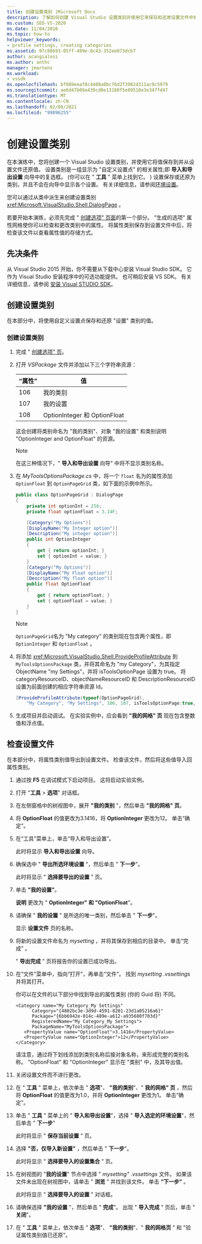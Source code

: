 ```yaml
---
title: 创建设置类别 |Microsoft Docs
description: 了解如何创建 Visual Studio 设置类别并使用它来保存和还原设置文件中的值。
ms.custom: SEO-VS-2020
ms.date: 11/04/2016
ms.topic: how-to
helpviewer_keywords:
- profile settings, creating categories
ms.assetid: 97c88693-05ff-499e-8c43-352ee073dcb7
author: acangialosi
ms.author: anthc
manager: jmartens
ms.workload:
- vssdk
ms.openlocfilehash: bf089eeaf8c4408a0bc76d2f3982d311ac9c5979
ms.sourcegitcommit: ae6d47b09a439cd0e13180f5e89510e3e347fd47
ms.translationtype: MT
ms.contentlocale: zh-CN
ms.lasthandoff: 02/08/2021
ms.locfileid: "99896255"
---
```

# <a name="create-a-settings-category"></a>创建设置类别

在本演练中，您将创建一个 Visual Studio 设置类别，并使用它将值保存到并从设置文件还原值。 设置类别是一组显示为 "自定义设置点" 的相关属性;即 **导入和导出设置** 向导中的复选框。  (你可以在 " **工具** " 菜单上找到它。 ) 设置保存或还原为类别，并且不会在向导中显示各个设置。 有关详细信息，请参阅[环境设置](../ide/environment-settings.md)。

您可以通过从类中派生来创建设置类别 <xref:Microsoft.VisualStudio.Shell.DialogPage> 。

若要开始本演练，必须先完成 " [创建选项" 页面](../extensibility/creating-an-options-page.md)的第一个部分。 "生成的选项" 属性网格使你可以检查和更改类别中的属性。 将属性类别保存到设置文件中后，将检查该文件以查看属性值的存储方式。

## <a name="prerequisites"></a>先决条件
 从 Visual Studio 2015 开始，你不需要从下载中心安装 Visual Studio SDK。 它作为 Visual Studio 安装程序中的可选功能提供。 也可稍后安装 VS SDK。 有关详细信息，请参阅 [安装 Visual STUDIO SDK](../extensibility/installing-the-visual-studio-sdk.md)。

## <a name="create-a-settings-category"></a>创建设置类别
 在本部分中，将使用自定义设置点保存和还原 "设置" 类别的值。

### <a name="to-create-a-settings-category"></a>创建设置类别

1. 完成 " [创建选项" 页](../extensibility/creating-an-options-page.md)。

2. 打开 *VSPackage* 文件并添加以下三个字符串资源：

    |“属性”|值|
    |----------|-----------|
    |106|我的类别|
    |107|我的设置|
    |108|OptionInteger 和 OptionFloat|

     这会创建将类别命名为 "我的类别"、对象 "我的设置" 和类别说明 "OptionInteger and OptionFloat" 的资源。

    > [!NOTE]
    > 在这三种情况下，" **导入和导出设置** 向导" 中将不显示类别名称。

3. 在 *MyToolsOptionsPackage.cs* 中，将一个 `float` 名为的属性添加 `OptionFloat` 到 `OptionPageGrid` 类，如下面的示例中所示。

    ```csharp
    public class OptionPageGrid : DialogPage
    {
        private int optionInt = 256;
        private float optionFloat = 3.14F;

        [Category("My Options")]
        [DisplayName("My Integer option")]
        [Description("My integer option")]
        public int OptionInteger
        {
            get { return optionInt; }
            set { optionInt = value; }
        }
        [Category("My Options")]
        [DisplayName("My Float option")]
        [Description("My float option")]
        public float OptionFloat
        {
            get { return optionFloat; }
            set { optionFloat = value; }
        }
    }
    ```

    > [!NOTE]
    > `OptionPageGrid`名为 "My category" 的类别现在包含两个属性，即 `OptionInteger` 和 `OptionFloat` 。

4. 将添加 <xref:Microsoft.VisualStudio.Shell.ProvideProfileAttribute> 到 `MyToolsOptionsPackage` 类，并将其命名为 "my Category"，为其指定 ObjectName "my Settings"，并将 isToolsOptionPage 设置为 true。 将 categoryResourceID、objectNameResourceID 和 DescriptionResourceID 设置为前面创建的相应字符串资源 Id。

    ```csharp
    [ProvideProfileAttribute(typeof(OptionPageGrid),
        "My Category", "My Settings", 106, 107, isToolsOptionPage:true, DescriptionResourceID = 108)]
    ```

5. 生成项目并启动调试。 在实验实例中，应会看到 **"我的网格" 页** 现在包含整数值和浮点值。

## <a name="examine-the-settings-file"></a>检查设置文件
 在本部分中，将属性类别值导出到设置文件。 检查该文件，然后将这些值导入回属性类别。

1. 通过按 **F5** 在调试模式下启动项目。 这将启动实验实例。

2. 打开 "**工具**  >  **选项**" 对话框。

3. 在左侧窗格中的树视图中，展开 **"我的类别** "，然后单击 **"我的网格" 页**。

4. 将 **OptionFloat** 的值更改为3.1416，将 **OptionInteger** 更改为12。 单击“确定”。

5. 在“工具”菜单上，单击“导入和导出设置”。

     此时将显示 **导入和导出设置** 向导。

6. 确保选中 " **导出所选环境设置** "，然后单击 " **下一步**"。

     此时将显示 " **选择要导出的设置** " 页。

7. 单击 **"我的设置"**。

     **说明** 更改为 " **OptionInteger" 和 "OptionFloat**"。

8. 请确保 " **我的设置** " 是所选的唯一类别，然后单击 " **下一步**"。

     显示 **设置文件** 页的名称。

9. 将新的设置文件命名为 *mysetting* ，并将其保存到相应的目录中。 单击“完成” 。

     " **导出完成** " 页将报告你的设置已成功导出。

10. 在“文件”菜单中，指向“打开”，再单击“文件”。 找到 *mysetting .vssettings* 并将其打开。

     你可以在文件的以下部分中找到导出的属性类别 (你的 Guid 将) 不同。

    ```
    <Category name="My Category_My Settings"
          Category="{4802bc3e-3d9d-4591-8201-23d1a05216a6}"
          Package="{6bb6942e-014c-489e-a612-a935680f703d}"
          RegisteredName="My Category_My Settings">
          PackageName="MyToolsOptionsPackage">
       <PropertyValue name="OptionFloat">3.1416</PropertyValue>
       <PropertyValue name="OptionInteger">12</PropertyValue>
    </Category>
    ```

     请注意，通过将下划线添加到类别名称后接对象名称，来形成完整的类别名称。 "OptionFloat" 和 "OptionInteger" 显示在 "类别" 中，及其导出值。

11. 关闭设置文件而不进行更改。

12. 在 " **工具** " 菜单上，依次单击 " **选项**"、 **"我的类别**"、" **我的网格" 页** ，然后将 **OptionFloat** 的值更改为1.0，并将 **OptionInteger** 更改为1。 单击“确定”。

13. 单击 " **工具** " 菜单上的 " **导入和导出设置**"，选择 " **导入选定的环境设置**"，然后单击 " **下一步**"

     此时将显示 " **保存当前设置** " 页。

14. 选择 **"否，仅导入新设置"** ，然后单击 " **下一步**"。

     此时将显示 " **选择要导入的设置集合** " 页。

15. 在树视图的 "**我的设置**" 节点中选择 " *mysetting" .vssettings* 文件。 如果该文件未出现在树视图中，请单击 " **浏览** " 并找到该文件。 单击 **“下一步”** 。

     此时将显示 " **选择要导入的设置** " 对话框。

16. 请确保选择 **"我的设置** "，然后单击 " **完成**"。 出现 " **导入完成** " 页后，单击 " **关闭**"。

17. 在 " **工具** " 菜单上，依次单击 " **选项**"、 **"我的类别**"、" **我的网格页** " 和 "验证属性类别值已还原"。
